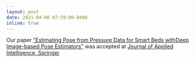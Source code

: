 ```yaml
---
layout: post
date: 2021-04-08 07:59:00-0400
inline: true
---
```


Our paper ["Estimating Pose from Pressure Data for Smart Beds withDeep Image-based Pose Estimators"]([Applied_Intelligence_2020.pdf](https://saeed1262.github.io/assets/pdf/Applied_Intelligence_2020.pdf)) was accepted at [Journal of Applied Intelligence, Springer](https://www.springer.com/journal/10489)
